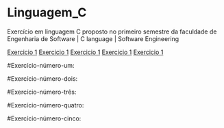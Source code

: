 # Linguagem_C
Exercício em linguagem C proposto no primeiro semestre da faculdade de Engenharia de Software | C language | Software Engineering

[Exercicio 1](#Exercício-número-um:)
[Exercicio 1](#Exercício-número-dois:)
[Exercicio 1](#Exercício-número-três:)
[Exercicio 1](#Exercício-número-quatro:)
[Exercicio 1](#Exercício-número-cinco:)




























#Exercício-número-um:
<p></p>

#Exercício-número-dois:

#Exercício-número-três:

#Exercício-número-quatro:

#Exercício-número-cinco:
